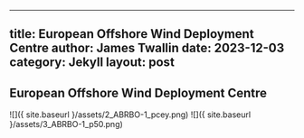 
---
title: European Offshore Wind Deployment Centre
author: James Twallin
date: 2023-12-03
category: Jekyll
layout: post
---


European Offshore Wind Deployment Centre
-------------
![]({ site.baseurl }/assets/2_ABRBO-1_pcey.png)
![]({ site.baseurl }/assets/3_ABRBO-1_p50.png)
